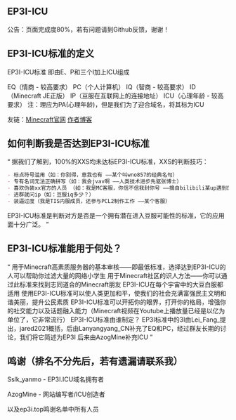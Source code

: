 ## EP3I-ICU
公告：页面完成度80%，若有问题请到Github反馈，谢谢！

## EP3I-ICU标准的定义
EP3I-ICU标准 即由E、P和三个I加上ICU组成


EQ（情商 - 较高要求）
PC（个人计算机）
IQ（智商 - 较高要求）
ID（Minecraft JE正版）
IP（豆服在互联网上的连接地址）
ICU（心理年龄 - 较高要求）
注：理应为PA(心理年龄)，但是我们为了迎合域名，将其标为ICU

友链：[Minecraft官网](www.minecraft.net) [作者博客](www.ictwebsite.xyz)

## 如何判断我是否达到EP3I-ICU标准
“ 据我们了解到，100%的XXS均未达标EP3I-ICU标准，XXS的判断技巧：

```markdown
- 标点符号滥用（如：你别得，意我也有 ——某个叫wno857的经典名句）
- 专有名词无法正确拼写（如：我会jvav啊 ——人类技术进步先驱张博士）
- 喜欢伪装xx官方的人员 （如：我是MC客服，你信不信我封你号 ——摘自bilibili某up遇到的小学生）
- 进群就问ip（如：豆服iq多少？）
- 装逼过度（我是TIS内服成员，还参与PCL2制作工作 ——某个客服）
```
EP3I-ICU标准是判断对方是否是一个拥有潜在进入豆服可能性的标准，它的应用面十分广泛。 ”

## EP3I-ICU标准能用于何处？
“ 用于Minecraft高素质服务器的基本审核——即最低标准，选择达到EP3I-ICU的人可以帮助你过滤大量的网络小学生
用于Minecraft社区的识人方法——你可以通过此标准来找到志同道合的Minecraft朋友
EP3I-ICU在每个宇宙中的大豆白服都适用
使用EP3I-ICU标准可以使人类更加和平，使我们的社会充满富强民主文明和谐美丽，提升公民素质
EP3I-ICU标准可以开拓你的眼界，打开你的格局，增强你的社交能力以及话题融入能力（Minecraft视频在Youtube上播放量已经是以亿为单位了，它非常流行）
EP3I-ICU标准由谁制定？
EP3I标准中的3I由Lei_Fang_提出，jared2021概括，后由Lanyangyang_CN补充了EQ和PC，经过群友长期的讨论，我们将它简述为EP3I
后来由AzogMine补充ICU ”


## 鸣谢（排名不分先后，若有遗漏请联系我）
Sslk_yanmo - EP3I.ICU域名拥有者

AzogMine - 网站编写者/ICU创造者

以及ep3i.top鸣谢名单中所有人员
